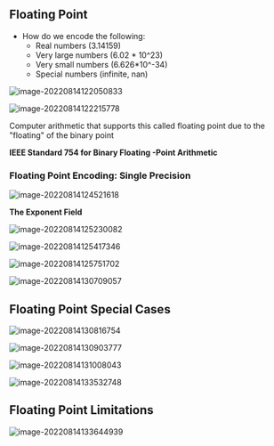 ## Floating Point

- How do we encode the following:
  - Real numbers (3.14159)
  - Very large numbers (6.02 * 10^23)
  - Very small numbers (6.626*10^-34)
  - Special numbers (infinite, nan)

![image-20220814122050833](lecture5.assets/image-20220814122050833.png)

![image-20220814122215778](lecture5.assets/image-20220814122215778.png)

Computer arithmetic that supports this called floating point due to the "floating" of the binary point



**IEEE Standard 754 for Binary Floating -Point Arithmetic**

### Floating Point Encoding: Single Precision 

![image-20220814124521618](lecture5.assets/image-20220814124521618.png)

**The Exponent Field**

![image-20220814125230082](lecture5.assets/image-20220814125230082.png)

![image-20220814125417346](lecture5.assets/image-20220814125417346.png)

![image-20220814125751702](lecture5.assets/image-20220814125751702.png)

 ![image-20220814130709057](lecture5.assets/image-20220814130709057.png)

## Floating Point Special Cases

![image-20220814130816754](lecture5.assets/image-20220814130816754.png)

![image-20220814130903777](lecture5.assets/image-20220814130903777.png)

![image-20220814131008043](lecture5.assets/image-20220814131008043.png)

![image-20220814133532748](lecture5.assets/image-20220814133532748.png)

## Floating Point Limitations

![image-20220814133644939](lecture5.assets/image-20220814133644939.png)

